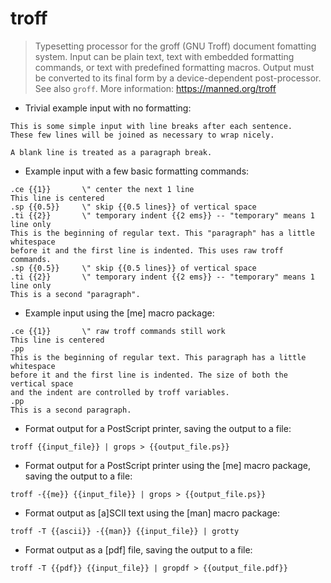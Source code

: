 # troff

> Typesetting processor for the groff (GNU Troff) document fomatting system.
> Input can be plain text, text with embedded formatting commands, or text
> with predefined formatting macros. Output must be converted to its final form
> by a device-dependent post-processor.
> See also `groff`.
> More information: <https://manned.org/troff>

- Trivial example input with no formatting:

```
This is some simple input with line breaks after each sentence.
These few lines will be joined as necessary to wrap nicely.

A blank line is treated as a paragraph break.
```

- Example input with a few basic formatting commands:

```
.ce {{1}}       \" center the next 1 line
This line is centered
.sp {{0.5}}     \" skip {{0.5 lines}} of vertical space
.ti {{2}}       \" temporary indent {{2 ems}} -- "temporary" means 1 line only
This is the beginning of regular text. This "paragraph" has a little whitespace
before it and the first line is indented. This uses raw troff commands.
.sp {{0.5}}     \" skip {{0.5 lines}} of vertical space
.ti {{2}}       \" temporary indent {{2 ems}} -- "temporary" means 1 line only
This is a second "paragraph".
```

- Example input using the [me] macro package:

```
.ce {{1}}       \" raw troff commands still work
This line is centered
.pp
This is the beginning of regular text. This paragraph has a little whitespace
before it and the first line is indented. The size of both the vertical space
and the indent are controlled by troff variables.
.pp
This is a second paragraph.
```

- Format output for a PostScript printer, saving the output to a file:

```
troff {{input_file}} | grops > {{output_file.ps}}
```


- Format output for a PostScript printer using the [me] macro package,
  saving the output to a file:

```
troff -{{me}} {{input_file}} | grops > {{output_file.ps}}
```

- Format output as [a]SCII text using the [man] macro package:

```
troff -T {{ascii}} -{{man}} {{input_file}} | grotty
```

- Format output as a [pdf] file, saving the output to a file:

`troff -T {{pdf}} {{input_file}} | gropdf > {{output_file.pdf}}`

